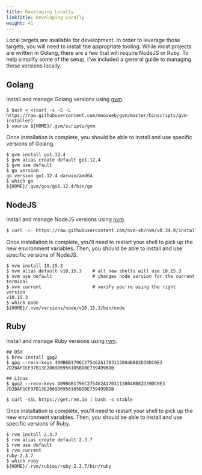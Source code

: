 ```yaml
---
title: Developing Locally
linkTitle: Developing Locally
weight: 41
---
```


Local targets are available for development.
In order to leverage those targets, you will need to install the appropriate tooling.
While most projects are written in Golang, there are a few that will require NodeJS or Ruby.
To help simplify some of the setup, I've included a general guide to managing these versions locally.

## Golang

Install and manage Golang versions using [gvm](https://github.com/moovweb/gvm).

```
$ bash < <(curl -s -S -L https://raw.githubusercontent.com/moovweb/gvm/master/binscripts/gvm-installer)
$ source ${HOME}/.gvm/scripts/gvm
```

Once installation is complete, you should be able to install and use specific versions of Golang.

```
$ gvm install go1.12.4
$ gvm alias create default go1.12.4
$ gvm use default
$ go version
go version go1.12.4 darwin/amd64
$ which go
${HOME}/.gvm/gos/go1.12.4/bin/go
```

## NodeJS

Install and manage NodeJS versions using [nvm](https://github.com/nvm-sh/nvm).

```sh
$ curl -o- https://raw.githubusercontent.com/nvm-sh/nvm/v0.34.0/install.sh | bash
```

Once installation is complete, you'll need to restart your shell to pick up the new environment variables.
Then, you should be able to install and use specific versions of NodeJS.

```
$ nvm install 10.15.3
$ nvm alias default v10.15.3    # all new shells will use 10.15.3
$ nvm use default               # changes node version for the current terminal
$ nvm current                   # verify you're using the right version
v10.15.3
$ which node
${HOME}/.nvm/versions/node/v10.15.3/bin/node
```

## Ruby

Install and manage Ruby versions using [rvm](https://rvm.io/).

```
## OSX
$ brew install gpg2
$ gpg --recv-keys 409B6B1796C275462A1703113804BB82D39DC0E3 7D2BAF1CF37B13E2069D6956105BD0E739499BDB

## Linux
$ gpg2 --recv-keys 409B6B1796C275462A1703113804BB82D39DC0E3 7D2BAF1CF37B13E2069D6956105BD0E739499BDB

$ curl -sSL https://get.rvm.io | bash -s stable
```

Once installation is complete, you'll need to restart your shell to pick up the new environment variables.
Then, you should be able to install and use specific versions of Ruby.

```
$ rvm install 2.3.7
$ rvm alias create default 2.3.7
$ rvm use default
$ rvm current
ruby-2.3.7
$ which ruby
${HOME}/.rvm/rubies/ruby-2.3.7/bin/ruby
```
